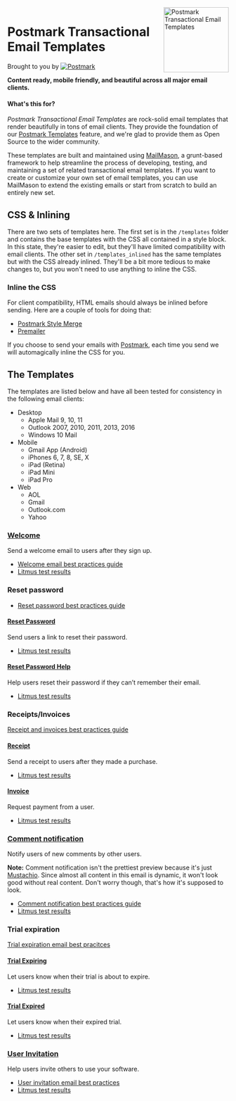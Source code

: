 <img src="http://assets.wildbit.com/postmark/misc/templates-logo@2x.png" alt="Postmark Transactional Email Templates" width="148" height="148" align="right">

# Postmark Transactional Email Templates
Brought to you by
<a href="http://postmarkapp.com"><img src="http://assets.wildbit.com/postmark/misc/postmark.svg" alt="Postmark"></a>

**Content ready, mobile friendly, and beautiful across all major email clients.**

#### What's this for?

*Postmark Transactional Email Templates* are rock-solid email templates that render beautifully in tons of email clients. They provide the foundation of our [Postmark Templates](https://postmarkapp.com/blog/special-delivery-postmark-templates) feature, and we're glad to provide them as Open Source to the wider community.

These templates are built and maintained using [MailMason](https://github.com/wildbit/mailmason), a grunt-based framework to help streamline the process of developing, testing, and maintaining a set of related transactional email templates. If you want to create or customize your own set of email templates, you can use MailMason to extend the existing emails or start from scratch to build an entirely new set.

## CSS & Inlining

There are two sets of templates here. The first set is in the `/templates` folder and contains the base templates with the CSS all contained in a style block. In this state, they're easier to edit, but they'll have limited compatibility with email clients. The other set in `/templates_inlined` has the same templates but with the CSS already inlined. They'll be a bit more tedious to make changes to, but you won't need to use anything to inline the CSS.

### Inline the CSS
For client compatibility, HTML emails should always be inlined before sending. Here are a couple of tools for doing that:

* [Postmark Style Merge](https://github.com/wildbit/style-merge)
* [Premailer](https://github.com/peterbe/premailer)

If you choose to send your emails with [Postmark](http://postmarkapp.com), each time you send we will automagically inline the CSS for you.

## The Templates

The templates are listed below and have all been tested for consistency in the following email clients:

* Desktop
  * Apple Mail 9, 10, 11
  * Outlook 2007, 2010, 2011, 2013, 2016
  * Windows 10 Mail
* Mobile
  * Gmail App (Android)
  * iPhones 6, 7, 8, SE, X
  * iPad (Retina)
  * iPad Mini
  * iPad Pro
* Web
  * AOL
  * Gmail
  * Outlook.com
  * Yahoo

### [Welcome](http://assets.wildbit.com/postmark/templates/dist/welcome.html)

Send a welcome email to users after they sign up.

* [Welcome email best practices guide](https://postmarkapp.com/guides/welcome-email-best-practices)
* [Litmus test results](https://litmus.com/pub/a087bdc)

### Reset password

* [Reset password best practices guide](https://postmarkapp.com/guides/password-reset-email-best-practices)

#### [Reset Password](http://assets.wildbit.com/postmark/templates/dist/password_reset.html) 

  Send users a link to reset their password.
  
  * [Litmus test results](https://litmus.com/pub/c4ee0e9)

#### [Reset Password Help](http://assets.wildbit.com/postmark/templates/dist/password_reset_help.html)

  Help users reset their password if they can’t remember their email.

  * [Litmus test results](https://litmus.com/pub/82b4127)

### Receipts/Invoices

[Receipt and invoices best practices guide](https://postmarkapp.com/guides/receipt-and-invoice-email-best-practices)

#### [Receipt](http://assets.wildbit.com/postmark/templates/dist/receipt.html)

  Send a receipt to users after they made a purchase.

  * [Litmus test results](https://litmus.com/pub/dc65df0)

#### [Invoice](http://assets.wildbit.com/postmark/templates/dist/invoice.html)

  Request payment from a user.

  * [Litmus test results](https://litmus.com/pub/877016b)

### [Comment notification](http://assets.wildbit.com/postmark/templates/dist/comment_notification.html)

Notify users of new comments by other users.

**Note:** Comment notification isn't the prettiest preview because it's just [Mustachio](https://github.com/wildbit/mustachio). Since almost all content in this email is dynamic, it won't look good without real content. Don't worry though, that's how it's supposed to look.

* [Comment notification best practices guide](https://postmarkapp.com/guides/comment-notification-email-best-practices)
* [Litmus test results](https://litmus.com/pub/d7008f1)

### Trial expiration

[Trial expiration email best pracitces](https://postmarkapp.com/guides/trial-expiration-email-best-practices)

#### [Trial Expiring](http://assets.wildbit.com/postmark/templates/dist/trial_expiring.html)

  Let users know when their trial is about to expire.

  * [Litmus test results](https://litmus.com/pub/cd363ec)

#### [Trial Expired](http://assets.wildbit.com/postmark/templates/dist/trial_expired.html)

  Let users know when their expired trial.

  * [Litmus test results](https://litmus.com/pub/30fb01d)

### [User Invitation](http://assets.wildbit.com/postmark/templates/dist/user_invitation.html)

  Help users invite others to use your software.

* [User invitation email best practices](https://postmarkapp.com/guides/user-invitation-email-best-practices)
* [Litmus test results](https://litmus.com/pub/ac67c0c)
